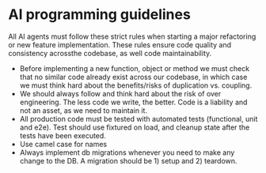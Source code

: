 # AI programming guidelines

All AI agents must follow these strict rules when starting a major refactoring or new feature implementation. These rules ensure code quality and consistency acrossthe codebase, as well code maintainability.

- Before implementing a new function, object or method we must check that no similar code already exist across our codebase, in which case we must think hard about the benefits/risks of duplication vs. coupling.
- We should always follow and think hard about the risk of over engineering. The less code we write, the better. Code is a liability and not an asset, as we need to maintain it.
- All production code must be tested with automated tests (functional, unit and e2e). Test should use fixtured on load, and cleanup state after the tests have been executed.
- Use camel case for names
- Always implement db migrations whenever you need to make any change to the DB. A migration should be 1) setup and 2) teardown.

